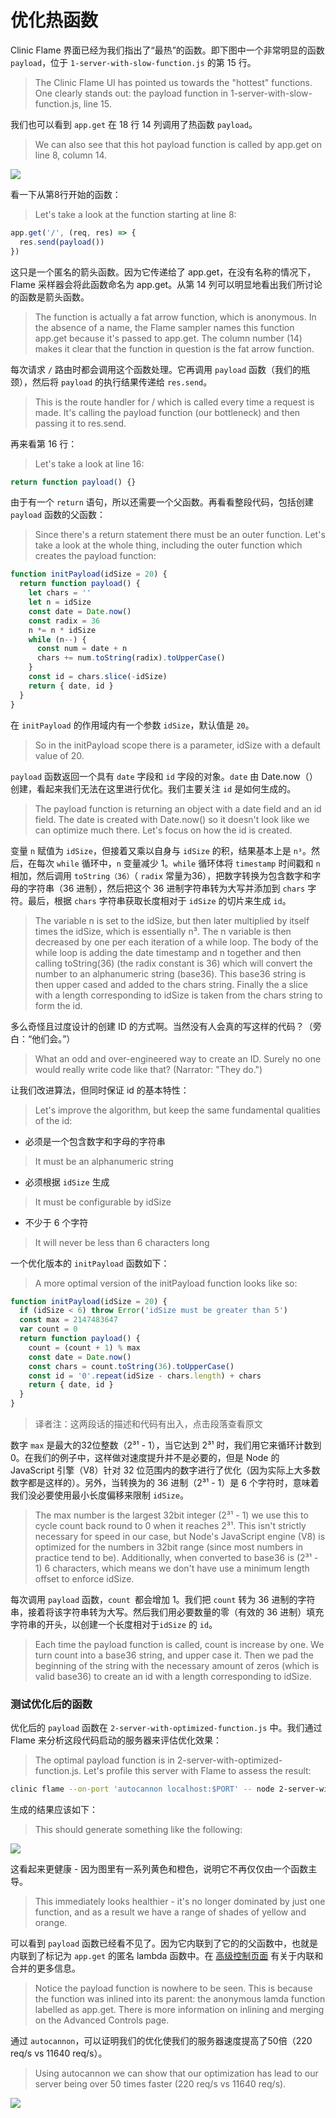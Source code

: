# 优化热函数

Clinic Flame 界面已经为我们指出了“最热”的函数。即下图中一个非常明显的函数 `payload`，位于 `1-server-with-slow-function.js` 的第 15 行。
> The Clinic Flame UI has pointed us towards the "hottest" functions. One clearly stands out: the payload function in 1-server-with-slow-function.js, line 15.

我们也可以看到 `app.get` 在 18 行 14 列调用了热函数 `payload`。
> We can also see that this hot payload function is called by app.get on line 8, column 14.

![](https://clinicjs.org/static/60ec54d4c38a25cb8c567ccf71a6c187/65be2/03.png)

看一下从第8行开始的函数：
> Let's take a look at the function starting at line 8:

```javascript
app.get('/', (req, res) => {
  res.send(payload())
})
```

这只是一个匿名的箭头函数。因为它传递给了 app.get，在没有名称的情况下，Flame 采样器会将此函数命名为 app.get。从第 14 列可以明显地看出我们所讨论的函数是箭头函数。
> The function is actually a fat arrow function, which is anonymous. In the absence of a name, the Flame sampler names this function app.get because it's passed to app.get. The column number (14) makes it clear that the function in question is the fat arrow function.

每次请求 `/` 路由时都会调用这个函数处理。它再调用 `payload` 函数（我们的瓶颈），然后将 `payload` 的执行结果传递给 `res.send`。
> This is the route handler for / which is called every time a request is made. It's calling the payload function (our bottleneck) and then passing it to res.send.

再来看第 16 行：
> Let's take a look at line 16:

```javascript
return function payload() {}
```

由于有一个 `return` 语句，所以还需要一个父函数。再看看整段代码，包括创建 `payload` 函数的父函数：
> Since there's a return statement there must be an outer function. Let's take a look at the whole thing, including the outer function which creates the payload function:

```javascript
function initPayload(idSize = 20) {
  return function payload() {
    let chars = ''
    let n = idSize
    const date = Date.now()
    const radix = 36
    n *= n * idSize
    while (n--) {
      const num = date + n
      chars += num.toString(radix).toUpperCase()
    }
    const id = chars.slice(-idSize)
    return { date, id }
  }
}
```

在 `initPayload` 的作用域内有一个参数 `idSize`，默认值是 `20`。
> So in the initPayload scope there is a parameter, idSize with a default value of 20.

`payload` 函数返回一个具有 `date` 字段和 `id` 字段的对象。`date` 由 Date.now（）创建，看起来我们无法在这里进行优化。我们主要关注 `id` 是如何生成的。
> The payload function is returning an object with a date field and an id field. The date is created with Date.now() so it doesn't look like we can optimize much there. Let's focus on how the id is created.

变量 `n` 赋值为 `idSize`，但接着又乘以自身与 `idSize` 的积，结果基本上是 `n³`。然后，在每次 `while` 循环中，`n` 变量减少 1。`while` 循环体将 `timestamp` 时间戳和 `n` 相加，然后调用 `toString（36）`（ `radix` 常量为36），把数字转换为包含数字和字母的字符串（36 进制），然后把这个 36 进制字符串转为大写并添加到 `chars` 字符。最后，根据 `chars` 字符串获取长度相对于 `idSize` 的切片来生成 `id`。
> The variable n is set to the idSize, but then later multiplied by itself times the idSize, which is essentially n³. The n variable is then decreased by one per each iteration of a while loop. The body of the while loop is adding the date timestamp and n together and then calling toString(36) (the radix constant is 36) which will convert the number to an alphanumeric string (base36). This base36 string is then upper cased and added to the chars string. Finally the a slice with a length corresponding to idSize is taken from the chars string to form the id.

多么奇怪且过度设计的创建 ID 的方式啊。当然没有人会真的写这样的代码？（旁白：“他们会。”）
> What an odd and over-engineered way to create an ID. Surely no one would really write code like that? (Narrator: "They do.")

让我们改进算法，但同时保证 id 的基本特性：
> Let's improve the algorithm, but keep the same fundamental qualities of the id:

- 必须是一个包含数字和字母的字符串
> It must be an alphanumeric string
- 必须根据 `idSize` 生成
> It must be configurable by idSize
- 不少于 6 个字符
> It will never be less than 6 characters long

一个优化版本的 `initPayload` 函数如下：
> A more optimal version of the initPayload function looks like so:

```javascript
function initPayload(idSize = 20) {
  if (idSize < 6) throw Error('idSize must be greater than 5')
  const max = 2147483647
  var count = 0
  return function payload() {
    count = (count + 1) % max
    const date = Date.now()
    const chars = count.toString(36).toUpperCase()
    const id = '0'.repeat(idSize - chars.length) + chars
    return { date, id }
  }
}
```
> 译者注：这两段话的描述和代码有出入，点击段落查看原文  

数字 `max` 是最大的32位整数（2³¹ - 1），当它达到 2³¹ 时，我们用它来循环计数到 0。在我们的例子中，这样做对速度提升并不是必要的，但是 Node 的 JavaScript 引擎（V8）针对 32 位范围内的数字进行了优化（因为实际上大多数数字都是这样的）。另外，当转换为的 36 进制（2³¹ -  1）是 6 个字符时，意味着我们没必要使用最小长度偏移来限制 `idSize`。
> The max number is the largest 32bit integer (2³¹ - 1) we use this to cycle count back round to 0 when it reaches 2³¹. This isn't strictly necessary for speed in our case, but Node's JavaScript engine (V8) is optimized for the numbers in 32bit range (since most numbers in practice tend to be). Additionally, when converted to base36 is (2³¹ - 1) 6 characters, which means we don't have use a minimum length offset to enforce idSize.

每次调用 `payload` 函数，`count `都会增加 1。我们把 `count` 转为 36 进制的字符串，接着将该字符串转为大写。然后我们用必要数量的零（有效的 36 进制）填充字符串的开头，以创建一个长度相对于`idSize` 的 `id`。
> Each time the payload function is called, count is increase by one. We turn count into a base36 string, and upper case it. Then we pad the beginning of the string with the necessary amount of zeros (which is valid base36) to create an id with a length corresponding to idSize.

### 测试优化后的函数

优化后的 `payload` 函数在 `2-server-with-optimized-function.js` 中。我们通过 Flame 来分析这段代码启动的服务器来评估优化效果：
> The optimal payload function is in 2-server-with-optimized-function.js. Let's profile this server with Flame to assess the result:

```bash
clinic flame --on-port 'autocannon localhost:$PORT' -- node 2-server-with-optimized-function.js
```

生成的结果应该如下：
> This should generate something like the following:

![](https://clinicjs.org/static/de4a5813f3c6b55a8713462e117d7a7c/65be2/06-A.png)

这看起来更健康 - 因为图里有一系列黄色和橙色，说明它不再仅仅由一个函数主导。
> This immediately looks healthier - it's no longer dominated by just one function, and as a result we have a range of shades of yellow and orange.

可以看到 `payload` 函数已经看不见了。因为它内联到了它的的父函数中，也就是内联到了标记为 `app.get` 的匿名 lambda 函数中。在 [高级控制页面](./advanced_controls.html#合并与未合并) 有关于内联和合并的更多信息。
> Notice the payload function is nowhere to be seen. This is because the function was inlined into its parent: the anonymous lamda function labelled as app.get. There is more information on inlining and merging on the Advanced Controls page.

通过 `autocannon`，可以证明我们的优化使我们的服务器速度提高了50倍（220 req/s vs 11640 req/s）。
> Using autocannon we can show that our optimization has lead to our server being over 50 times faster (220 req/s vs 11640 req/s).

![](https://clinicjs.org/static/a140f7ccf8fcc653b51daefab7c9b17e/34af2/06-B.png)